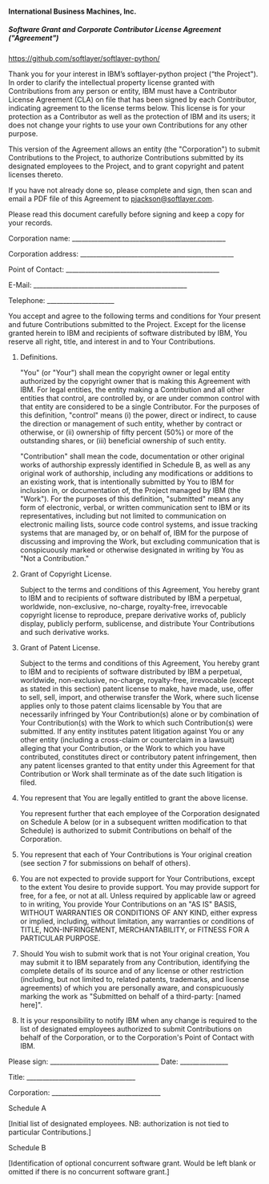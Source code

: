 #### International Business Machines, Inc.
##### Software Grant and Corporate Contributor License Agreement ("Agreement")

https://github.com/softlayer/softlayer-python/


Thank you for your interest in IBM’s softlayer-python project (“the Project").
In order to clarify the intellectual property license granted with
Contributions from any person or entity, IBM must have a Contributor License
Agreement (CLA) on file that has been signed by each Contributor, indicating
agreement to the license terms below. This license is for your protection as a
Contributor as well as the protection of IBM and its users; it does not change
your rights to use your own Contributions for any other purpose.

This version of the Agreement allows an entity (the "Corporation") to submit
Contributions to the Project, to authorize Contributions submitted by its
designated employees to the Project, and to grant copyright and patent licenses
thereto.

If you have not already done so, please complete and sign, then scan and email
a PDF file of this Agreement to pjackson@softlayer.com.



Please read this document carefully before signing and keep a copy for your
records.

Corporation name:    ________________________________________________

Corporation address: ________________________________________________

Point of Contact:    ________________________________________________

E-Mail:              ________________________________________________

Telephone:           _____________________


You accept and agree to the following terms and conditions for Your present and
future Contributions submitted to the Project. Except for the license granted
herein to IBM and recipients of software distributed by IBM, You reserve all
right, title, and interest in and to Your Contributions.

1. Definitions.

   "You" (or "Your") shall mean the copyright owner or legal entity
   authorized by the copyright owner that is making this Agreement
   with IBM. For legal entities, the entity making a Contribution and
   all other entities that control, are controlled by, or are under
   common control with that entity are considered to be a single
   Contributor. For the purposes of this definition, "control" means
   (i) the power, direct or indirect, to cause the direction or
   management of such entity, whether by contract or otherwise, or
   (ii) ownership of fifty percent (50%) or more of the outstanding
   shares, or (iii) beneficial ownership of such entity.

   "Contribution" shall mean the code, documentation or other original
   works of authorship expressly identified in Schedule B, as well as
   any original work of authorship, including any modifications or
   additions to an existing work, that is intentionally submitted by
   You to IBM for inclusion in, or documentation of, the Project managed
   by IBM (the "Work"). For the purposes of this definition, "submitted"
   means any form of electronic, verbal, or written communication sent to
   IBM or its representatives, including but not limited to communication
   on electronic mailing lists, source code control systems, and issue
   tracking systems that are managed by, or on behalf of, IBM for the
   purpose of discussing and improving the Work, but excluding
   communication that is conspicuously marked or otherwise designated
   in writing by You as "Not a Contribution."

2. Grant of Copyright License.

   Subject to the terms and conditions of this Agreement,
   You hereby grant to IBM and to recipients of software
   distributed by IBM a perpetual, worldwide, non-exclusive,
   no-charge, royalty-free, irrevocable copyright license to
   reproduce, prepare derivative works of, publicly display,
   publicly perform, sublicense, and distribute Your Contributions
   and such derivative works.

3. Grant of Patent License.

   Subject to the terms and conditions of this Agreement,
   You hereby grant to IBM and to recipients of software
   distributed by IBM a perpetual, worldwide, non-exclusive,
   no-charge, royalty-free, irrevocable (except as
   stated in this section) patent license to make, have made, use,
   offer to sell, sell, import, and otherwise transfer the Work,
   where such license applies only to those patent claims licensable
   by You that are necessarily infringed by Your Contribution(s)
   alone or by combination of Your Contribution(s) with the Work to
   which such Contribution(s) were submitted. If any entity institutes
   patent litigation against You or any other entity (including a
   cross-claim or counterclaim in a lawsuit) alleging that your
   Contribution, or the Work to which you have contributed, constitutes
   direct or contributory patent infringement, then any patent licenses
   granted to that entity under this Agreement for that Contribution or
   Work shall terminate as of the date such litigation is filed.

4. You represent that You are legally entitled to grant the above
   license.

   You represent further that each employee of the Corporation
   designated on Schedule A below (or in a subsequent written
   modification to that Schedule) is authorized to submit
   Contributions on behalf of the Corporation.

5. You represent that each of Your Contributions is Your original
   creation (see section 7 for submissions on behalf of others).

6. You are not expected to provide support for Your Contributions,
   except to the extent You desire to provide support. You may provide
   support for free, for a fee, or not at all. Unless required by
   applicable law or agreed to in writing, You provide Your
   Contributions on an "AS IS" BASIS, WITHOUT WARRANTIES OR CONDITIONS
   OF ANY KIND, either express or implied, including, without
   limitation, any warranties or conditions of TITLE, NON-INFRINGEMENT,
   MERCHANTABILITY, or FITNESS FOR A PARTICULAR PURPOSE.

7. Should You wish to submit work that is not Your original creation,
   You may submit it to IBM separately from any
   Contribution, identifying the complete details of its source and
   of any license or other restriction (including, but not limited
   to, related patents, trademarks, and license agreements) of which
   you are personally aware, and conspicuously marking the work as
   "Submitted on behalf of a third-party: [named here]".

8. It is your responsibility to notify IBM when any change
   is required to the list of designated employees authorized to submit
   Contributions on behalf of the Corporation, or to the Corporation's
   Point of Contact with IBM.



Please sign: __________________________________ Date: _______________

Title:       __________________________________

Corporation: __________________________________


Schedule A

   [Initial list of designated employees.  NB: authorization is not
    tied to particular Contributions.]




Schedule B

   [Identification of optional concurrent software grant.  Would be
    left blank or omitted if there is no concurrent software grant.]



